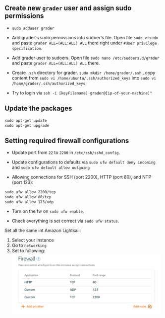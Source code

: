 


## Create new `grader` user and assign sudo permissions

*  ```sudo adduser grader```

* Add grader's sudo permissions into sudoer's file. Open  file `sudo visudo` and paste `grader ALL=(ALL:ALL) ALL` there right under `#User privilege specification`.

*  Add grader user to sudoers. Open  file `sudo nano /etc/sudoers.d/grader` and paste `grader ALL=(ALL:ALL) ALL` there.

*  Create `.ssh` directory for grader. `sudo mkdir /home/grader/.ssh` , copy content from `sudo vi /home/ubuntu/.ssh/authorized_keys` into `sudo vi /home/grader/.ssh/authorized_keys`

* Try to login via `ssh -i [keyFilename] grader@[ip-of-your-machine]"`


## Update the packages

 ```
sudo apt-get update
sudo apt-get upgrade
 ```

## Setting required firewall configurations

* Update port from `22` to `2200` in `/etc/ssh/sshd_config`.

* Update configurations to defaults via `sudo ufw default deny incoming`  and `sudo ufw default allow outgoing`

* Allowing connections for SSH (port 2200), HTTP (port 80), and NTP (port 123):
```
sudo ufw allow 2200/tcp
sudo ufw allow 80/tcp 
sudo ufw allow 123/udp
```
* Turn on the fw on `sudo ufw enable`.

* Check everything is set correct via `sudo ufw status`.

Set all the same int Amazon Lightsail:
1. Select your instance
2. Go to  `networking`
3. Set to following:
![ ](demo/demo.png)
